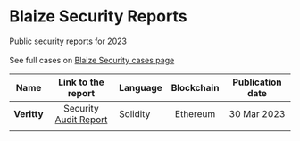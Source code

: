 # Blaize Security Reports
Public security reports for 2023<br><br>
See full cases on [Blaize Security cases page](https://github.com/Midvel/medium_code_notes)<br>

| Name      | Link to the report | Language | Blockchain | Publication date |
| --------- |:------------------:| -------- |:----------:|:----------------:|
| <b>Veritty</b> | Security [Audit Report](v/veritty/Veritty-audit-report-v1-[29-Mar-2023].pdf) | Solidity | Ethereum | 30 Mar 2023 |
|   |  |  |  |  |
